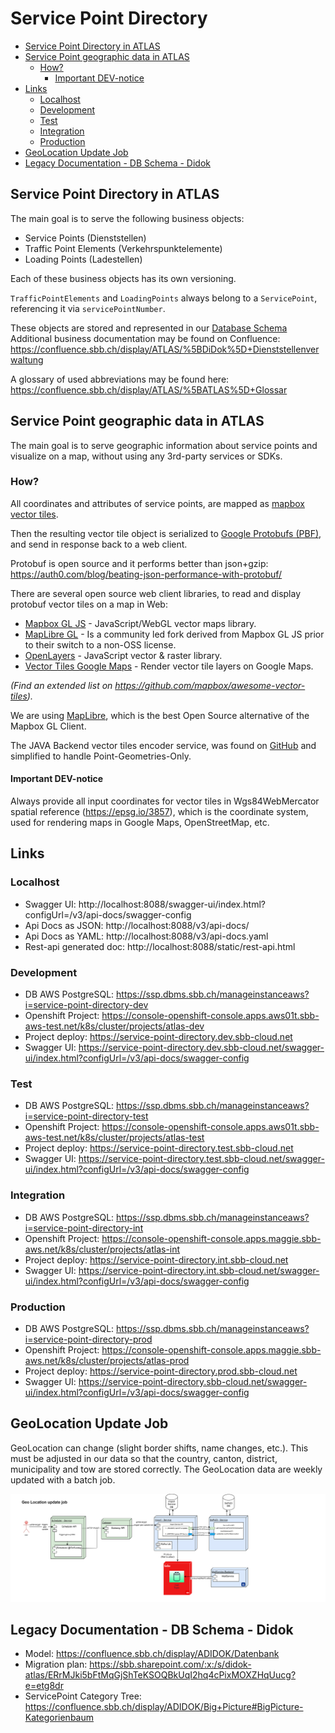 # Service Point Directory

<!-- toc -->

- [Service Point Directory in ATLAS](#service-point-directory-in-atlas)
- [Service Point geographic data in ATLAS](#service-point-geographic-data-in-atlas)
  * [How?](#how)
    + [Important DEV-notice](#important-dev-notice)
- [Links](#links)
  * [Localhost](#localhost)
  * [Development](#development)
  * [Test](#test)
  * [Integration](#integration)
  * [Production](#production)
- [GeoLocation Update Job](#geolocation-update-job)
- [Legacy Documentation - DB Schema - Didok](#legacy-documentation---db-schema---didok)

<!-- tocstop -->

## Service Point Directory in ATLAS

The main goal is to serve the following business objects:

- Service Points (Dienststellen)
- Traffic Point Elements (Verkehrspunktelemente)
- Loading Points (Ladestellen)

Each of these business objects has its own versioning.

`TrafficPointElements` and `LoadingPoints` always belong to a `ServicePoint`, referencing it
via `servicePointNumber`.

These objects are stored and represented in our [Database Schema](src/docs/db-schema.md)
Additional business documentation may be found on
Confluence: https://confluence.sbb.ch/display/ATLAS/%5BDiDok%5D+Dienststellenverwaltung

A glossary of used abbreviations may be found
here: https://confluence.sbb.ch/display/ATLAS/%5BATLAS%5D+Glossar

## Service Point geographic data in ATLAS

The main goal is to serve geographic information about service points and visualize on a map,
without
using any 3rd-party services or SDKs.

### How?

All coordinates and attributes of service points, are mapped
as [mapbox vector tiles](https://docs.mapbox.com/data/tilesets/guides/vector-tiles-standards/).

Then the resulting vector tile object is serialized
to [Google Protobufs (PBF)](https://github.com/protocolbuffers/protobuf),
and send in response back to a web client.

Protobuf is open source and it performs better than
json+gzip: https://auth0.com/blog/beating-json-performance-with-protobuf/

There are several open source web client libraries, to read and display protobuf vector tiles on
a map in Web:

- [Mapbox GL JS](https://github.com/mapbox/mapbox-gl-js) - JavaScript/WebGL vector maps library.
- [MapLibre GL](https://github.com/maplibre/maplibre-gl-js) - Is a community led fork derived from
  Mapbox GL JS prior to their switch to a non-OSS license.
- [OpenLayers](https://openlayers.org/en/latest/examples/mapbox-vector-layer.html) - JavaScript
  vector & raster library.
- [Vector Tiles Google Maps](https://github.com/techjb/Vector-Tiles-Google-Maps) - Render vector
  tile layers on Google Maps.

_(Find an extended list on https://github.com/mapbox/awesome-vector-tiles)._

We are using [MapLibre](https://maplibre.org/), which is the best Open Source alternative of the
Mapbox GL Client.

The JAVA Backend vector tiles encoder service, was found
on [GitHub](https://github.com/ElectronicChartCentre/java-vector-tile) and simplified to handle
Point-Geometries-Only.

#### Important DEV-notice

Always provide all input coordinates for vector tiles in Wgs84WebMercator spatial
reference (https://epsg.io/3857), which is the coordinate system, used for rendering maps in Google
Maps, OpenStreetMap, etc.

## Links

### Localhost

* Swagger UI: http://localhost:8088/swagger-ui/index.html?configUrl=/v3/api-docs/swagger-config
* Api Docs as JSON: http://localhost:8088/v3/api-docs/
* Api Docs as YAML: http://localhost:8088/v3/api-docs.yaml
* Rest-api generated doc: http://localhost:8088/static/rest-api.html

### Development

* DB AWS PostgreSQL: https://ssp.dbms.sbb.ch/manageinstanceaws?i=service-point-directory-dev
* Openshift
  Project: https://console-openshift-console.apps.aws01t.sbb-aws-test.net/k8s/cluster/projects/atlas-dev
* Project deploy: https://service-point-directory.dev.sbb-cloud.net
* Swagger
  UI: https://service-point-directory.dev.sbb-cloud.net/swagger-ui/index.html?configUrl=/v3/api-docs/swagger-config

### Test

* DB AWS PostgreSQL: https://ssp.dbms.sbb.ch/manageinstanceaws?i=service-point-directory-test
* Openshift
  Project: https://console-openshift-console.apps.aws01t.sbb-aws-test.net/k8s/cluster/projects/atlas-test
* Project deploy: https://service-point-directory.test.sbb-cloud.net
* Swagger
  UI: https://service-point-directory.test.sbb-cloud.net/swagger-ui/index.html?configUrl=/v3/api-docs/swagger-config

### Integration

* DB AWS PostgreSQL: https://ssp.dbms.sbb.ch/manageinstanceaws?i=service-point-directory-int
* Openshift
  Project: https://console-openshift-console.apps.maggie.sbb-aws.net/k8s/cluster/projects/atlas-int
* Project deploy: https://service-point-directory.int.sbb-cloud.net
* Swagger
  UI: https://service-point-directory.int.sbb-cloud.net/swagger-ui/index.html?configUrl=/v3/api-docs/swagger-config

### Production

* DB AWS PostgreSQL: https://ssp.dbms.sbb.ch/manageinstanceaws?i=service-point-directory-prod
* Openshift
  Project: https://console-openshift-console.apps.maggie.sbb-aws.net/k8s/cluster/projects/atlas-prod
* Project deploy: https://service-point-directory.prod.sbb-cloud.net
* Swagger
  UI:  https://service-point-directory.sbb-cloud.net/swagger-ui/index.html?configUrl=/v3/api-docs/swagger-config

## GeoLocation Update Job

GeoLocation can change (slight border shifts, name changes, etc.). This must be adjusted in our data so that the country,
canton, district, municipality and tow are stored correctly.
The GeoLocation data are weekly updated with a batch job.   

![GeoLocationJob](documentation/geolocation-job.svg)

## Legacy Documentation - DB Schema - Didok

- Model: https://confluence.sbb.ch/display/ADIDOK/Datenbank
- Migration
  plan: https://sbb.sharepoint.com/:x:/s/didok-atlas/ERrMJki5bFtMqGjShTeKSOQBkUqI2hq4cPixMOXZHqUucg?e=etg8dr
- ServicePoint Category
  Tree: https://confluence.sbb.ch/display/ADIDOK/Big+Picture#BigPicture-Kategorienbaum
